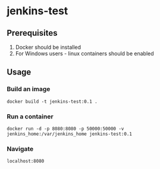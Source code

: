 # jenkins-test

## Prerequisites

1. Docker should be installed
2. For Windows users - linux containers should be enabled

## Usage

### Build an image

`docker build -t jenkins-test:0.1 .`

### Run a container

`docker run -d -p 8080:8080 -p 50000:50000 -v jenkins_home:/var/jenkins_home jenkins-test:0.1`

### Navigate

`localhost:8080`

